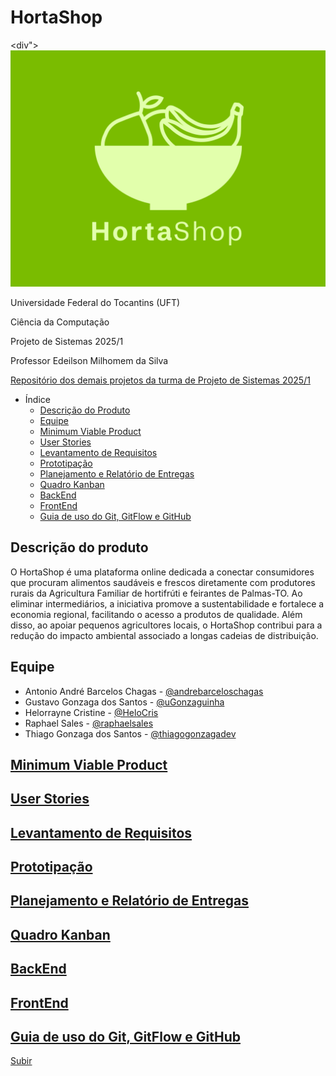# HortaShop

<div">
  <img src="/logo/hortaShop.png" alt="logo" style="height: 10cm;">
</div>

Universidade Federal do Tocantins (UFT)

Ciência da Computação

Projeto de Sistemas 2025/1

Professor Edeilson Milhomem da Silva

[Repositório dos demais projetos da turma de Projeto de Sistemas 2025/1](https://github.com/disciplinas-prof-Edeilson-UFT/proj-sist-2025-1)

- Índice
  - [Descrição do Produto](#descrição-do-produto)
  - [Equipe](#equipe)
  - [Minimum Viable Product](#descrição-do-produto)
  - [User Stories](#user-stories)
  - [Levantamento de Requisitos](#levantamento-de-requisitos)
  - [Prototipação](#prototipação)
  - [Planejamento e Relatório de Entregas](#planejamento-e-relatório-de-entregas)
  - [Quadro Kanban](#quadro-kanban)
  - [BackEnd](#backend)
  - [FrontEnd](#frontend)
  - [Guia de uso do Git, GitFlow e GitHub](#guia-de-uso-do-git-gitflow-e-github)

## Descrição do produto

​O HortaShop é uma plataforma online dedicada a conectar consumidores que procuram alimentos saudáveis e frescos diretamente com produtores rurais da Agricultura Familiar de hortifrúti e feirantes de Palmas-TO. Ao eliminar intermediários, a iniciativa promove a sustentabilidade e fortalece a economia regional, facilitando o acesso a produtos de qualidade. Além disso, ao apoiar pequenos agricultores locais, o HortaShop contribui para a redução do impacto ambiental associado a longas cadeias de distribuição.

## Equipe

- Antonio André Barcelos Chagas - [@andrebarceloschagas](https://github.com/andrebarceloschagas)
- Gustavo Gonzaga dos Santos - [@uGonzaguinha](https://github.com/uGonzaguinha)
- Helorrayne Cristine  - [@HeloCris](https://github.com/HeloCris)
- Raphael Sales - [@raphaelsales](https://github.com/raphaelsales)
- Thiago Gonzaga dos Santos - [@thiagogonzagadev](https://github.com/thiagogonzagadev)

## [Minimum Viable Product](/mvp.md)

## [User Stories](/user_stories.md)

## [Levantamento de Requisitos](https://docs.google.com/spreadsheets/d/12s-O6yGfPm4BrYIASYmg-mTyy1VjKq881j7DcWgVwPQ/edit?gid=0#gid=0)

## [Prototipação](https://www.figma.com/proto/qBmHxZgLpY7XdVGG2g0Now/HortaShop-Telas?node-id=160-1559&p=f&t=S7wfnOBBJwhbxv5J-0&scaling=scale-down&content-scaling=fixed&page-id=0%3A1&starting-point-node-id=160%3A1559)

## [Planejamento e Relatório de Entregas](/planejamento_entregas.md)

## [Quadro Kanban](https://projetosis.atlassian.net/jira/core/projects/HCEV/board?groupBy=status)

## [BackEnd](https://github.com/HortaShop-PS/BackEnd)

## [FrontEnd](https://github.com/HortaShop-PS/FrontEnd)

## [Guia de uso do Git, GitFlow e GitHub](/git_gitflow_github.md)

[Subir](#hortashop)

